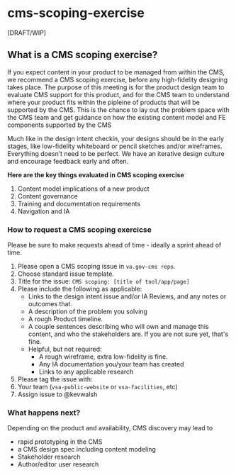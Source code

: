 # cms-scoping-exercise

\[DRAFT/WIP\]

## What is a CMS scoping exercise? <a id="cms-scoping-exercise"></a>

If you expect content in your product to be managed from within the CMS, we recommend a CMS scoping exercise, before any high-fidelity designing takes place. The purpose of this meeting is for the product design team to evaluate CMS support for this product, and for the CMS team to understand where your product fits within the pipleine of products that will be supported by the CMS. This is the chance to lay out the problem space with the CMS team and get guidance on how the existing content model and FE components supported by the CMS

Much like in the design intent checkin, your designs should be in the early stages, like low-fidelity whiteboard or pencil sketches and/or wireframes. Everything doesn’t need to be perfect. We have an iterative design culture and encourage feedback early and often.

**Here are the key things evaluated in CMS scoping exercise**

1. Content model implications of a new product
2. Content governance 
3. Training and documentation requirements
4. Navigation and IA

### How to request a CMS scoping exercicse <a id="howtorequest"></a>

Please be sure to make requests ahead of time - ideally a sprint ahead of time.

1. Please open a CMS scoping issue in `va.gov-cms repo`. 
2. Choose standard issue template.
3. Title for the issue: `CMS scoping: [title of tool/app/page]`
4. Please include the following as applicable:
   * Links to the design intent issue and/or IA Reviews, and any notes or outcomes that. 
   * A description of the problem you solving
   * A rough Product timeline.
   * A couple sentences describing who will own and manage this content, and who the stakeholders are. If you are not sure yet, that's fine.
   * Helpful, but not required:
     * A rough wireframe, extra low-fidelity is fine.
     * Any IA documentation you/your team has created
     * Links to any applicable research
5. Please tag the issue with:
6. Your team \(`vsa-public-website` or `vsa-facilities`, etc\)
7. Assign issue to @kevwalsh

### What happens next?

Depending on the product and availability, CMS discovery may lead to

* rapid prototyping in the CMS
* a CMS design spec including content modeling
* Stakeholder research
* Author/editor user research 

